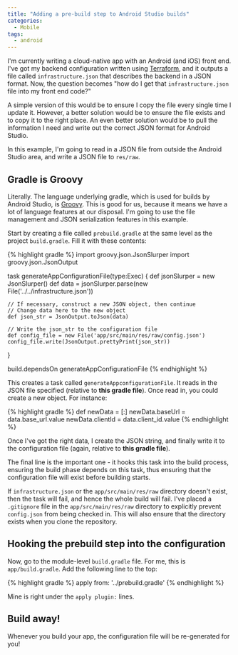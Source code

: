 ```yaml
---
title: "Adding a pre-build step to Android Studio builds"
categories:
  - Mobile
tags:
  - android
---
```


I'm currently writing a cloud-native app with an Android (and iOS) front end.  I've got my backend configuration written using [Terraform](https://terraform.io), and it outputs a file called `infrastructure.json` that describes the backend in a JSON format.  Now, the question becomes "how do I get that `infrastructure.json` file into my front end code?"  

A simple version of this would be to ensure I copy the file every single time I update it.  However, a better solution would be to ensure the file exists and to copy it to the right place.  An even better solution would be to pull the information I need and write out the correct JSON format for Android Studio.

In this example, I'm going to read in a JSON file from outside the Android Studio area, and write a JSON file to `res/raw`.

## Gradle is Groovy

Literally.  The language underlying gradle, which is used for builds by Android Studio, is [Groovy](http://www.groovy-lang.org/).  This is good for us, because it means we have a lot of language features at our disposal.  I'm going to use the file management and JSON serialization features in this example.

Start by creating a file called `prebuild.gradle` at the same level as the project `build.gradle`.  Fill it with these contents:

{% highlight gradle %}
import groovy.json.JsonSlurper
import groovy.json.JsonOutput

task generateAppConfigurationFile(type:Exec) {
    def jsonSlurper = new JsonSlurper()
    def data = jsonSlurper.parse(new File('../../infrastructure.json'))

    // If necessary, construct a new JSON object, then continue
    // Change data here to the new object
    def json_str = JsonOutput.toJson(data)

    // Write the json_str to the configuration file
    def config_file = new File('app/src/main/res/raw/config.json')
    config_file.write(JsonOutput.prettyPrint(json_str))
}

build.dependsOn generateAppConfigurationFile
{% endhighlight %}

This creates a task called `generateAppconfigurationFile`.  It reads in the JSON file specified (relative to **this gradle file**).  Once read in, you could create a new object.  For instance:

{% highlight gradle %}
def newData = [:]
newData.baseUrl = data.base_url.value
newData.clientId = data.client_id.value
{% endhighlight %}

Once I've got the right data, I create the JSON string, and finally write it to the configuration file (again, relative to **this gradle file**). 

The final line is the important one - it hooks this task into the build process, ensuring the build phase depends on this task, thus ensuring that the configuration file will exist before building starts.

If `infrastructure.json` or the `app/src/main/res/raw` directory doesn't exist, then the task will fail, and hence the whole build will fail.  I've placed a `.gitignore` file in the `app/src/main/res/raw` directory to explicitly prevent `config.json` from being checked in.  This will also ensure that the directory exists when you clone the repository.

## Hooking the prebuild step into the configuration

Now, go to the module-level `build.gradle` file.  For me, this is `app/build.gradle`.  Add the following line to the top:

{% highlight gradle %}
apply from: '../prebuild.gradle'
{% endhighlight %}

Mine is right under the `apply plugin:` lines.

## Build away!

Whenever you build your app, the configuration file will be re-generated for you!
